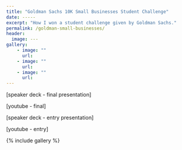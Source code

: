 ```yaml
---
title: "Goldman Sachs 10K Small Businesses Student Challenge"
date: -----
excerpt: "How I won a student challenge given by Goldman Sachs."
permalink: /goldman-small-businesses/
header:
  image: ---
gallery:
    - image: ""
      url:
    - image: ""
      url:
    - image: ""
      url:
---
```


[speaker deck - final presentation]

[youtube - final]

[speaker deck - entry presentation]

[youtube - entry]

{% include gallery %}